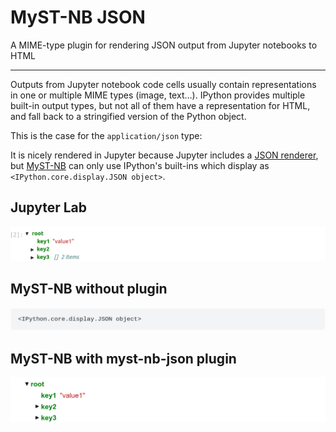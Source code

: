 # MyST-NB JSON

A MIME-type plugin for rendering JSON output from Jupyter notebooks to HTML

______________________________________________________________________

Outputs from Jupyter notebook code cells usually contain representations in one or multiple MIME
types (image, text…). IPython provides multiple built-in output types, but not all of them
have a representation for HTML, and fall back to a stringified version of the Python object.

This is the case for the `application/json` type:

It is nicely rendered in Jupyter because Jupyter includes a
[JSON renderer](https://github.com/jupyterlab/jupyterlab/tree/7909745d075aceb0cf1099ad53a3174e92b575ae/packages/json-extension),
but [MyST-NB](https://myst-nb.readthedocs.io) can only use IPython's built-ins which display as
`<IPython.core.display.JSON object>`.

## Jupyter Lab

![Screenshot of json_dict in Jupyter](./docs/images/example1-jupyter.png)

## MyST-NB without plugin

![Screenshot of json_dict in HTML by MyST-NB](./docs/images/example1-myst-nb.png)

## MyST-NB with myst-nb-json plugin

![Screenshot of json_dict in HTML with myst-nb-json](./docs/images/example1-myst-nb-json.png)
